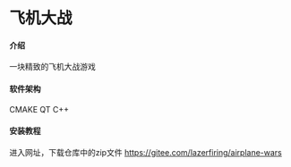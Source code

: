 # 飞机大战

#### 介绍
一块精致的飞机大战游戏

#### 软件架构
CMAKE QT C++ 


#### 安装教程

进入网址，下载仓库中的zip文件
https://gitee.com/lazerfiring/airplane-wars

